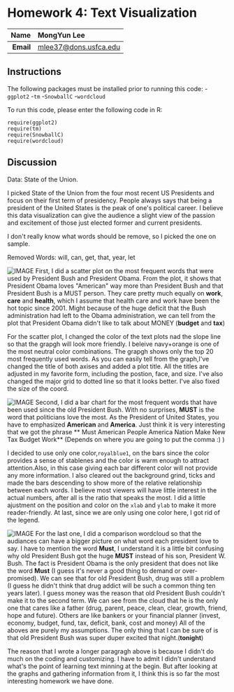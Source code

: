 Homework 4: Text Visualization
==============================

| **Name**  | MongYun Lee  |
|----------:|:-------------|
| **Email** | mlee37@dons.usfca.edu |

## Instructions ##

The following packages must be installed prior to running this code: 
-`ggplot2`
-`tm`
-`SnowballC`
-`wordcloud`

To run this code, please enter the following code in R:

```
require(ggplot2)
require(tm)
require(SnowballC)
require(wordcloud)
```

## Discussion ##

Data: State of the Union. 

I picked State of the Union from the four most recent US Presidents and focus on their first term of presidency. 
People always says that being a president of the United States is the peak of one's political career. 
I believe this data visualization can give the audience a slight view of the passion and 
excitement of those just elected former and current presidents. 

I don't really know what words should be remove, so I picked the one on sample.

Removed Words:
will, can, get, that, year, let


![IMAGE](freqPlot_hw4.png)
First, I did a scatter plot on the most frequent words that were used by President Bush and President Obama. From the plot, it shows that President Obama loves "American" way more than President Bush and that President Bush is a MUST person. They care pretty much equally on **work**, **care** and **health**, which I assume that health care and work have been the hot topic since 2001. Might because of the huge deficit that the Bush administration had left to the Obama administration, we can tell from the plot that President Obama didn't like to talk about MONEY (**budget** and **tax**)

For the scatter plot, I changed the color of the text plots nad the slope line so that the grapgh will look more friendly. I beleive navy+orange is one of the most neutral color combinations. The grapgh shows only the top 20 most frequently used words. As you can easily tell from the graph,I've changed the title of both axises and added a plot title. All the titles are adjusted in my favorite form, including the postion, face, and size. I've also changed the major grid to dotted line so that it looks better. I've also fixed the size of the coord. 

![IMAGE](textBar_hw4.png)
Second, I did a bar chart for the most frequent words that have been used since the old President Bush. With no surprises, **MUST** is the word that politicians love the most. As the President of United States, you have to emphasized **American** and **America**. Just think it is very interesting that we got the phrase ** Must American People America
Nation Make New Tax Budget Work** (Depends on where you are going to put the comma :) )

I decided to use only one color,`royalblue1`, on the bars since the color provides a sense of stablenes and the color is warm enough to attract attention.Also, in this case giving each bar different color will not provide any more information. I also cleared out the background grind, ticks and made the bars descending to show more of the relative relationship between each words. I believe most viewers will have little interest in the actual numbers, after all is the ratio that speaks the most. I did a little ajustment on the position and color on the `xlab` and `ylab` to make it more reader-friendly. At last, since we are only using one color here, I got rid of the legend.

![IMAGE](wordCloud_hw4.png)
For the last one, I did a comparison wordcloud so that the audiances can have a bigger picture on what word each president love to say. I have to mention the word **Must**, I understand it is a little bit confusing why old President Bush got the huge **MUST** instead of his son, President W. Bush. The fact is President Obama is the only president that does not like the word **Must** (I guess it's never a good thing to demand or over-promised). We can see that for old President Bush, drug was still a problem (I guess he didn't think that drug addict will be such a common thing ten years later). I guess money was the reason that old President Bush couldn't make it to the second term. We can see from the cloud that he is the only one that cares like a father (drug, parent, peace, clean, clear, growth, friend, hope and future). Others are like bankers or your financial planner (invest, economy, budget, fund, tax, deficit, bank, cost and money) All of the aboves are purely my assumptions. The only thing that I can be sure of is that old President Bush was super duper excited that night.(**tonight**)

The reason that I wrote a longer paragragh above is because I didn't do much on the coding and customizing. I have to admit I didn't understand what's the point of learning text minning at the begin. But after looking at the graphs and gathering information from it, I think this is so far the most interesting homework we have done.